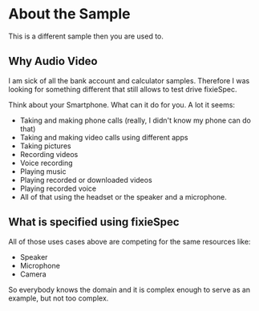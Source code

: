 # About the Sample #
This is a different sample then you are used to.

## Why Audio Video ##
I am sick of all the bank account and calculator samples.
Therefore I was looking for something different that still allows to test drive fixieSpec.

Think about your Smartphone. What can it do for you. A lot it seems:

- Taking and making phone calls (really, I didn't know my phone can do that)
- Taking and making video calls using different apps
- Taking pictures
- Recording videos
- Voice recording
- Playing music
- Playing recorded or downloaded videos
- Playing recorded voice
- All of that using the headset or the speaker and a microphone.

## What is specified using fixieSpec ##
All of those uses cases above are competing for the same resources like:

- Speaker
- Microphone
- Camera

So everybody knows the domain and it is complex enough to serve as an example, but not too complex.


